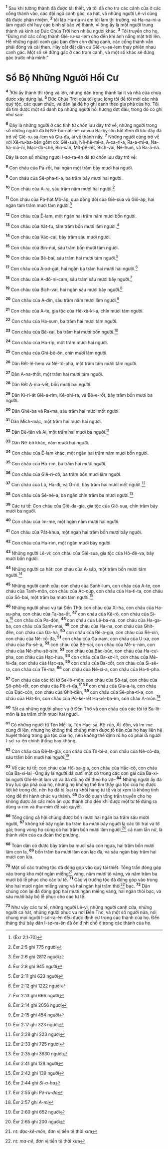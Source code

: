 <sup><b>1</b></sup> Sau khi tường thành đã được tái thiết, và tôi đã cho tra các cánh cửa ở các cổng thành vào, các đội ngũ canh gác, ca hát, và những người Lê-vi cũng đã được phân nhiệm, <sup><b>2</b></sup> tôi lập Ha-na-ni em tôi làm thị trưởng, và Ha-na-ni-a làm người chỉ huy các binh sĩ bảo vệ thành, vì ông ấy là một người trung thành và kính sợ Ðức Chúa Trời hơn nhiều người khác. <sup><b>3</b></sup> Tôi truyền cho họ, “Ðừng mở các cổng thành Giê-ru-sa-lem cho đến khi ánh nắng mặt trời lên. Hễ những người canh gác ban đêm còn đứng canh, các cổng thành vẫn phải đóng và cài then. Hãy cắt đặt dân cư Giê-ru-sa-lem thay phiên nhau canh gác. Một số sẽ đứng gác ở các trạm canh, và một số khác sẽ đứng gác trước nhà mình.”

# Sổ Bộ Những Người Hồi Cư

<sup><b>4</b></sup> [^1@-2698aa60-9cc6-4515-8181-84e1a6c72d82]Khi ấy thành thì rộng và lớn, nhưng dân trong thành lại ít và nhà cửa chưa được xây dựng lại. <sup><b>5</b></sup> Ðức Chúa Trời của tôi giục lòng tôi để tôi mời các nhà quý tộc, các quan chức, và dân lại để họ ghi danh theo gia phả của họ. Tôi đã tìm được một sổ danh bạ những người hồi hương đợt đầu, trong đó có ghi như sau:

<sup><b>6</b></sup> Ðây là những người ở các tỉnh từ chốn lưu đày trở về, những người trong số những người đã bị Nê-bu-cát-nê-xa vua Ba-by-lôn bắt đem đi lưu đày đã trở về Giê-ru-sa-lem và Giu-đa, ai về thành nấy. <sup><b>7</b></sup> Những người cùng trở về với Xê-ru-ba-bên gồm có: Giê-sua, Nê-hê-mi-a, A-xa-ri-a, Ra-a-mi-a, Na-ha-ma-ni, Mạc-đô-chê, Bin-san, Mít-pê-rết, Bích-vai, Nê-hum, và Ba-a-na.

Ðây là con số những người I-sơ-ra-ên đã từ chốn lưu đày trở về:

<sup><b>8</b></sup> Con cháu của Pa-rốt, hai ngàn một trăm bảy mươi hai người.

<sup><b>9</b></sup> Con cháu của Sê-pha-ti-a, ba trăm bảy mươi hai người.

<sup><b>10</b></sup> Con cháu của A-ra, sáu trăm năm mươi hai người.[^1-2698aa60-9cc6-4515-8181-84e1a6c72d82]

<sup><b>11</b></sup> Con cháu của Pa-hát Mô-áp, qua dòng dõi của Giê-sua và Giô-áp, hai ngàn tám trăm mười tám người.[^2-2698aa60-9cc6-4515-8181-84e1a6c72d82]

<sup><b>12</b></sup> Con cháu của Ê-lam, một ngàn hai trăm năm mươi bốn người.

<sup><b>13</b></sup> Con cháu của Xát-tu, tám trăm bốn mươi lăm người.[^3-2698aa60-9cc6-4515-8181-84e1a6c72d82]

<sup><b>14</b></sup> Con cháu của Xác-cai, bảy trăm sáu mươi người.

<sup><b>15</b></sup> Con cháu của Bin-nui, sáu trăm bốn mươi tám người.

<sup><b>16</b></sup> Con cháu của Bê-bai, sáu trăm hai mươi tám người.[^4-2698aa60-9cc6-4515-8181-84e1a6c72d82]

<sup><b>17</b></sup> Con cháu của A-xơ-gát, hai ngàn ba trăm hai mươi hai người.[^5-2698aa60-9cc6-4515-8181-84e1a6c72d82]

<sup><b>18</b></sup> Con cháu của A-đô-ni-cam, sáu trăm sáu mươi bảy người.[^6-2698aa60-9cc6-4515-8181-84e1a6c72d82]

<sup><b>19</b></sup> Con cháu của Bích-vai, hai ngàn sáu mươi bảy người.[^7-2698aa60-9cc6-4515-8181-84e1a6c72d82]

<sup><b>20</b></sup> Con cháu của A-đin, sáu trăm năm mươi lăm người.[^8-2698aa60-9cc6-4515-8181-84e1a6c72d82]

<sup><b>21</b></sup> Con cháu của A-te, gia tộc của Hê-xê-ki-a, chín mươi tám người.

<sup><b>22</b></sup> Con cháu của Ha-sum, ba trăm hai mươi tám người.

<sup><b>23</b></sup> Con cháu của Bê-xai, ba trăm hai mươi bốn người.[^9-2698aa60-9cc6-4515-8181-84e1a6c72d82]

<sup><b>24</b></sup> Con cháu của Ha-ríp, một trăm mười hai người.

<sup><b>25</b></sup> Con cháu của Ghi-bê-ôn, chín mươi lăm người.

<sup><b>26</b></sup> Dân Bết-lê-hem và Nê-tô-pha, một trăm tám mươi tám người.

<sup><b>27</b></sup> Dân A-na-thốt, một trăm hai mươi tám người.

<sup><b>28</b></sup> Dân Bết A-ma-vết, bốn mươi hai người.

<sup><b>29</b></sup> Dân Ki-ri-át Giê-a-rim, Kê-phi-ra, và Bê-e-rốt, bảy trăm bốn mươi ba người.

<sup><b>30</b></sup> Dân Ghê-ba và Ra-ma, sáu trăm hai mươi mốt người.

<sup><b>31</b></sup> Dân Mích-mác, một trăm hai mươi hai người.

<sup><b>32</b></sup> Dân Bê-tên và Ai, một trăm hai mươi ba người.[^10-2698aa60-9cc6-4515-8181-84e1a6c72d82]

<sup><b>33</b></sup> Dân Nê-bô khác, năm mươi hai người.

<sup><b>34</b></sup> Con cháu của Ê-lam khác, một ngàn hai trăm năm mươi bốn người.

<sup><b>35</b></sup> Con cháu của Ha-rim, ba trăm hai mươi người.

<sup><b>36</b></sup> Con cháu của Giê-ri-cô, ba trăm bốn mươi lăm người.

<sup><b>37</b></sup> Con cháu của Lô, Ha-đi, và Ô-nô, bảy trăm hai mươi mốt người.[^11-2698aa60-9cc6-4515-8181-84e1a6c72d82]

<sup><b>38</b></sup> Con cháu của Sê-nê-a, ba ngàn chín trăm ba mươi người.[^12-2698aa60-9cc6-4515-8181-84e1a6c72d82]

<sup><b>39</b></sup> Các tư tế: Con cháu của Giê-đa-gia, gia tộc của Giê-sua, chín trăm bảy mươi ba người.

<sup><b>40</b></sup> Con cháu của Im-me, một ngàn năm mươi hai người.

<sup><b>41</b></sup> Con cháu của Pát-khua, một ngàn hai trăm bốn mươi bảy người.

<sup><b>42</b></sup> Con cháu của Ha-rim, một ngàn mười bảy người.

<sup><b>43</b></sup> Những người Lê-vi: con cháu của Giê-sua, gia tộc của Hô-đê-va, bảy mươi bốn người.

<sup><b>44</b></sup> Những người ca hát: con cháu của A-sáp, một trăm bốn mươi tám người.[^13-2698aa60-9cc6-4515-8181-84e1a6c72d82]

<sup><b>45</b></sup> Những người canh cửa: con cháu của Sanh-lum, con cháu của A-te, con cháu của Tanh-môn, con cháu của Ạc-cúp, con cháu của Ha-ti-ta, con cháu của Sô-bai, một trăm ba mươi tám người.[^14-2698aa60-9cc6-4515-8181-84e1a6c72d82]

<sup><b>46</b></sup> Những người phục vụ tại Ðền Thờ: con cháu của Xi-ha, con cháu của Ha-su-pha, con cháu của Ta-ba-ốt, <sup><b>47</b></sup> con cháu của Kê-rô, con cháu của Si-a,[^15-2698aa60-9cc6-4515-8181-84e1a6c72d82] con cháu của Pa-đôn, <sup><b>48</b></sup> con cháu của Lê-ba-na. con cháu của Ha-ga-ba, con cháu của Sanh-mai, <sup><b>49</b></sup> con cháu của Ha-na, con cháu của Ghít-đên, con cháu của Ga-ha, <sup><b>50</b></sup> con cháu của Rê-a-gia, con cháu của Rê-xin, con cháu của Nê-cô-đa, <sup><b>51</b></sup> con cháu của Ga-xam, con cháu của U-xa, con cháu của Pa-sê-a, <sup><b>52</b></sup> con cháu của Bê-sai, con cháu của Mê-u-nim, con cháu của Nê-phu-sê-sim, <sup><b>53</b></sup> con cháu của Bác-búc, con cháu của Ha-cư-pha, con cháu của Hạc-hưa, <sup><b>54</b></sup> con cháu của Ba-xơ-lít, con cháu của Mê-hi-đa, con cháu của Hạc-sa, <sup><b>55</b></sup> con cháu của Ba-cốt, con cháu của Si-sê-ra, con cháu của Tê-ma, <sup><b>56</b></sup> con cháu của Nê-xi-a, con cháu của Ha-ti-pha.

<sup><b>57</b></sup> Con cháu của các tôi tớ Sa-lô-môn: con cháu của Sô-tai, con cháu của Sô-phê-rết, con cháu của Pê-ri-đa,[^16-2698aa60-9cc6-4515-8181-84e1a6c72d82] <sup><b>58</b></sup> con cháu của Gia-a-la, con cháu của Ðạc-côn, con cháu của Ghít-đên, <sup><b>59</b></sup> con cháu của Sê-pha-ti-a, con cháu của Hát-tin, con cháu của Pô-kê-rết Ha-xê-ba-im, con cháu A-môn.[^17-2698aa60-9cc6-4515-8181-84e1a6c72d82]

<sup><b>60</b></sup> Tất cả những người phục vụ ở Ðền Thờ và con cháu của các tôi tớ Sa-lô-môn là ba trăm chín mươi hai người.

<sup><b>61</b></sup> Có những người từ Tên Mê-la, Tên Hạc-sa, Kê-rúp, Át-đôn, và Im-me cùng đi lên, nhưng họ không thể chứng minh được tổ tiên của họ hay liên hệ huyết thống trong gia tộc của họ, nên không thể định rõ họ có phải là người I-sơ-ra-ên chính thống hay không.

<sup><b>62</b></sup> Con cháu của Ðê-la-gia, con cháu của Tô-bi-a, con cháu của Nê-cô-đa, sáu trăm bốn mươi hai người.[^18-2698aa60-9cc6-4515-8181-84e1a6c72d82]

<sup><b>63</b></sup> Về các tư tế: con cháu của Hô-ba-gia, con cháu của Hắc-cô, con cháu của Ba-xi-lai –Ông ấy là người đã cưới một cô trong các con gái của Ba-xi-lai người Ghi-lê-át làm vợ và đã đổi họ để theo họ vợ– <sup><b>64</b></sup> Những người ấy đã truy lục gia phả của họ, nhưng họ không thể tìm thấy gia tộc của họ được liệt kê trong đó, nên họ đã bị loại ra khỏi hàng tư tế và bị xem là không tinh ròng để thi hành chức vụ thánh. <sup><b>65</b></sup> Do đó quan tổng trấn truyền cho họ không được ăn các món ăn cực thánh cho đến khi được một tư tế đứng ra dùng u-rim và thu-mim để xác quyết.

<sup><b>66</b></sup> Tổng cộng cả hội chúng được bốn mươi hai ngàn ba trăm sáu mươi người, <sup><b>67</b></sup> không kể bảy ngàn ba trăm ba mươi bảy người là các tôi trai và tớ gái; trong vòng họ cũng có hai trăm bốn mươi lăm người,[^19-2698aa60-9cc6-4515-8181-84e1a6c72d82] cả nam lẫn nữ, là thành viên của ca đoàn thờ phượng.

<sup><b>68</b></sup> Toàn dân có được bảy trăm ba mươi sáu con ngựa, hai trăm bốn mươi lăm con la, <sup><b>69</b></sup> bốn trăm ba mươi lăm con lạc đà, và sáu ngàn bảy trăm hai mươi con lừa.

<sup><b>70</b></sup> Một số các trưởng tộc đã đóng góp vào quỹ tái thiết. Tổng trấn đóng góp vào trong kho một ngàn miếng[^20-2698aa60-9cc6-4515-8181-84e1a6c72d82] vàng, năm mươi tô vàng, và năm trăm ba mươi bộ lễ phục cho các tư tế. <sup><b>71</b></sup> Các vị trưởng tộc đã đóng góp vào trong kho hai mươi ngàn miếng vàng và hai ngàn hai trăm thỏi[^21-2698aa60-9cc6-4515-8181-84e1a6c72d82] bạc. <sup><b>72</b></sup> Dân chúng còn lại đã đóng góp hai mươi ngàn miếng vàng, hai ngàn thỏi bạc, và sáu mươi bảy bộ lễ phục cho các tư tế.

<sup><b>73</b></sup> Như vậy các tư tế, những người Lê-vi, những người canh cửa, những người ca hát, những người phục vụ nơi Ðền Thờ, và một số người nữa, nói chung mọi người I-sơ-ra-ên đều được định cư trong các thành của họ. Ðến tháng thứ bảy dân I-sơ-ra-ên đã ổn định chỗ ở trong các thành của họ.

[^1-2698aa60-9cc6-4515-8181-84e1a6c72d82]: Êxr 2:5 ghi 775 người

[^2-2698aa60-9cc6-4515-8181-84e1a6c72d82]: Êxr 2:6 ghi 2812 người

[^3-2698aa60-9cc6-4515-8181-84e1a6c72d82]: Êxr 2:8 ghi 945 người

[^4-2698aa60-9cc6-4515-8181-84e1a6c72d82]: Êxr 2:11 ghi 623 người

[^5-2698aa60-9cc6-4515-8181-84e1a6c72d82]: Êxr 2:12 ghi 1222 người

[^6-2698aa60-9cc6-4515-8181-84e1a6c72d82]: Êxr 2:13 ghi 666 người

[^7-2698aa60-9cc6-4515-8181-84e1a6c72d82]: Êxr 2:14 ghi 2056 người

[^8-2698aa60-9cc6-4515-8181-84e1a6c72d82]: Êxr 2:15 ghi 454 người

[^9-2698aa60-9cc6-4515-8181-84e1a6c72d82]: Êxr 2:17 ghi 323 người

[^10-2698aa60-9cc6-4515-8181-84e1a6c72d82]: Êxr 2:28 ghi 223 người

[^11-2698aa60-9cc6-4515-8181-84e1a6c72d82]: Êxr 2:33 ghi 725 người

[^12-2698aa60-9cc6-4515-8181-84e1a6c72d82]: Êxr 2:35 ghi 3630 người

[^13-2698aa60-9cc6-4515-8181-84e1a6c72d82]: Êxr 2:41 ghi 128 người

[^14-2698aa60-9cc6-4515-8181-84e1a6c72d82]: Êxr 2:42 ghi 139 người

[^15-2698aa60-9cc6-4515-8181-84e1a6c72d82]: Êxr 2:44 ghi _Si-a-ha_

[^16-2698aa60-9cc6-4515-8181-84e1a6c72d82]: Êxr 2:55 ghi _Pê-ru-đa_

[^17-2698aa60-9cc6-4515-8181-84e1a6c72d82]: Êxr 2:57 ghi _A-mi_

[^18-2698aa60-9cc6-4515-8181-84e1a6c72d82]: Êxr 2:60 ghi 652 người

[^19-2698aa60-9cc6-4515-8181-84e1a6c72d82]: Êxr 2:65 ghi 200 người

[^20-2698aa60-9cc6-4515-8181-84e1a6c72d82]: nt: _đạc-kê-môn_, đơn vị tiền tệ thời xưa

[^21-2698aa60-9cc6-4515-8181-84e1a6c72d82]: nt: _ma-nê_, đơn vị tiền tệ thời xưa

[^1@-2698aa60-9cc6-4515-8181-84e1a6c72d82]: (Êxr 2:1-70)
